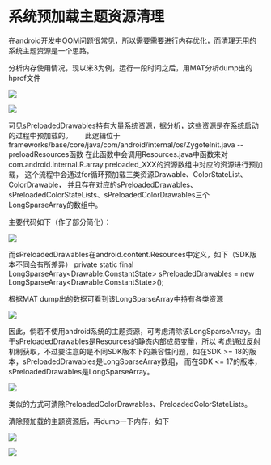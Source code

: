 系统预加载主题资源清理
========================================
在android开发中OOM问题很常见，所以需要需要进行内存优化，而清理无用的系统主题资源是一个思路。

分析内存使用情况，现以米3为例，运行一段时间之后，用MAT分析dump出的hprof文件

![](https://github.com/dingjikerbo/blog/raw/master/images/1_1.jpg)

![](https://github.com/dingjikerbo/blog/raw/master/images/1_2.jpg)

可见sPreloadedDrawables持有大量系统资源，据分析，这些资源是在系统启动的过程中预加载的。　　 
此逻辑位于frameworks/base/core/java/com/android/internal/os/ZygoteInit.java -- preloadResources函数
在此函数中会调用Resources.java中函数来对com.android.internal.R.array.preloaded_XXX的资源数组中对应的资源进行预加载，
这个流程中会通过for循环预加载三类资源Drawable、ColorStateList、ColorDrawable，
并且存在对应的sPreloadedDrawables、sPreloadedColorStateLists、sPreloadedColorDrawables三个LongSparseArray的数组中。

主要代码如下（作了部分简化）：

![](https://github.com/dingjikerbo/blog/raw/master/images/1_3.jpg)

而sPreloadedDrawables在android.content.Resources中定义，如下（SDK版本不同会有所差异）
private static final LongSparseArray<Drawable.ConstantState> sPreloadedDrawables
            = new LongSparseArray<Drawable.ConstantState>();

根据MAT dump出的数据可看到该LongSparseArray中持有各类资源


![](https://github.com/dingjikerbo/blog/raw/master/images/1_4.jpg)

因此，倘若不使用android系统的主题资源，可考虑清除该LongSparseArray。由于sPreloadedDrawables是Resources的静态内部成员变量，所以
考虑通过反射机制获取，不过要注意的是不同SDK版本下的兼容性问题，如在SDK >= 18的版本，sPreloadedDrawables是LongSparseArray数组，
而在SDK <= 17的版本，sPreloadedDrawables是LongSparseArray。

![](https://github.com/dingjikerbo/blog/raw/master/images/1_5.jpg)

类似的方式可清除PreloadedColorDrawables、PreloadedColorStateLists。

清除预加载的主题资源后，再dump一下内存，如下

![](https://github.com/dingjikerbo/blog/raw/master/images/1_6.jpg)

![](https://github.com/dingjikerbo/blog/raw/master/images/1_7.jpg)






